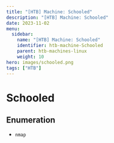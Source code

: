 ```yaml
---
title: "[HTB] Machine: Schooled"
description: "[HTB] Machine: Schooled"
date: 2023-11-02
menu:
  sidebar:
    name: "[HTB] Machine: Schooled"
    identifier: htb-machine-Schooled
    parent: htb-machines-linux
    weight: 10
hero: images/schooled.png
tags: ["HTB"]
---
```


# Schooled
## Enumeration
- `nmap`
